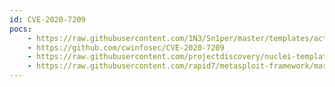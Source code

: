 ```yaml
---
id: CVE-2020-7209
pocs:
    - https://raw.githubusercontent.com/1N3/Sn1per/master/templates/active/CVE-2020-7209_-_LinuxKI_Toolset_6.01_Remote_Command_Execution.sh
    - https://github.com/cwinfosec/CVE-2020-7209
    - https://raw.githubusercontent.com/projectdiscovery/nuclei-templates/master/cves/CVE-2020-7209.yaml
    - https://raw.githubusercontent.com/rapid7/metasploit-framework/master/modules/exploits/linux/http/linuxki_rce.rb
---
```

